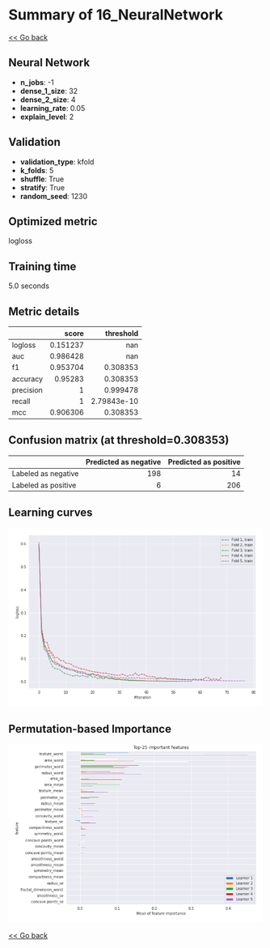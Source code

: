 # Summary of 16_NeuralNetwork

[<< Go back](../README.md)


## Neural Network
- **n_jobs**: -1
- **dense_1_size**: 32
- **dense_2_size**: 4
- **learning_rate**: 0.05
- **explain_level**: 2

## Validation
 - **validation_type**: kfold
 - **k_folds**: 5
 - **shuffle**: True
 - **stratify**: True
 - **random_seed**: 1230

## Optimized metric
logloss

## Training time

5.0 seconds

## Metric details
|           |    score |     threshold |
|:----------|---------:|--------------:|
| logloss   | 0.151237 | nan           |
| auc       | 0.986428 | nan           |
| f1        | 0.953704 |   0.308353    |
| accuracy  | 0.95283  |   0.308353    |
| precision | 1        |   0.999478    |
| recall    | 1        |   2.79843e-10 |
| mcc       | 0.906306 |   0.308353    |


## Confusion matrix (at threshold=0.308353)
|                     |   Predicted as negative |   Predicted as positive |
|:--------------------|------------------------:|------------------------:|
| Labeled as negative |                     198 |                      14 |
| Labeled as positive |                       6 |                     206 |

## Learning curves
![Learning curves](learning_curves.png)

## Permutation-based Importance
![Permutation-based Importance](permutation_importance.png)

[<< Go back](../README.md)
